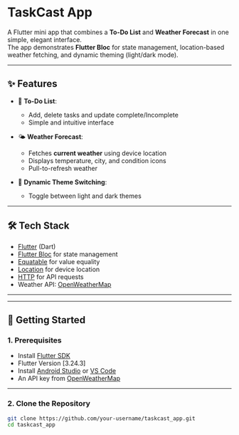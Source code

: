 # TaskCast App

A Flutter mini app that combines a **To-Do List** and **Weather Forecast** in one simple, elegant interface.  
The app demonstrates **Flutter Bloc** for state management, location-based weather fetching, and dynamic theming (light/dark mode).

---

## ✨ Features

- 📝 **To-Do List**:
    - Add, delete tasks and update complete/Incomplete
    - Simple and intuitive interface

- 🌤️ **Weather Forecast**:
    - Fetches **current weather** using device location
    - Displays temperature, city, and condition icons
    - Pull-to-refresh weather

- 🎨 **Dynamic Theme Switching**:
    - Toggle between light and dark themes

---

## 🛠️ Tech Stack

- [Flutter](https://flutter.dev/) (Dart)
- [Flutter Bloc](https://bloclibrary.dev/#/) for state management
- [Equatable](https://pub.dev/packages/equatable) for value equality
- [Location](https://pub.dev/packages/location) for device location
- [HTTP](https://pub.dev/packages/http) for API requests
- Weather API: [OpenWeatherMap](https://openweathermap.org/current)

---

---

## 🚀 Getting Started

### 1. Prerequisites
- Install [Flutter SDK](https://docs.flutter.dev/get-started/install) 
- Flutter Version [3.24.3]
- Install [Android Studio](https://developer.android.com/studio) or [VS Code](https://code.visualstudio.com/)
- An API key from [OpenWeatherMap](https://openweathermap.org/current)

---

### 2. Clone the Repository
```bash
git clone https://github.com/your-username/taskcast_app.git
cd taskcast_app
